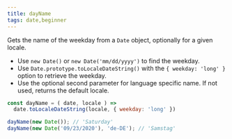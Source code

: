 ```yaml
---
title: dayName
tags: date,beginner
---
```


Gets the name of the weekday from a `Date` object, optionally for a given locale.

- Use `new Date()` or `new Date('mm/dd/yyyy')` to find the weekday.
- Use `Date.prototype.toLocaleDateString()` with the `{ weekday: 'long' }` option to retrieve the weekday.
- Use the optional second parameter for language specific name. If not used, returns the default locale.

```js
const dayName = ( date, locale ) =>
  date.toLocaleDateString(locale, { weekday: 'long' })
```

```js
dayName(new Date()); // 'Saturday'
dayName(new Date('09/23/2020'), 'de-DE'); // 'Samstag'
```

